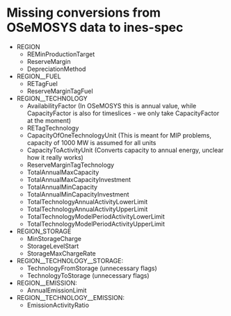 # Missing conversions from OSeMOSYS data to ines-spec

- REGION
  - REMinProductionTarget
  - ReserveMargin
  - DepreciationMethod
- REGION__FUEL
  - RETagFuel
  - ReserveMarginTagFuel
- REGION__TECHNOLOGY
  - AvailabilityFactor  (In OSeMOSYS this is annual value, while CapacityFactor is also for timeslices - we only take CapacityFactor at the moment)
  - RETagTechnology
  - CapacityOfOneTechnologyUnit (This is meant for MIP problems, capacity of 1000 MW is assumed for all units
  - CapacityToActivityUnit (Converts capacity to annual energy, unclear how it really works)
  - ReserveMarginTagTechnology
  - TotalAnnualMaxCapacity
  - TotalAnnualMaxCapacityInvestment
  - TotalAnnualMinCapacity
  - TotalAnnualMinCapacityInvestment
  - TotalTechnologyAnnualActivityLowerLimit
  - TotalTechnologyAnnualActivityUpperLimit
  - TotalTechnologyModelPeriodActivityLowerLimit
  - TotalTechnologyModelPeriodActivityUpperLimit
- REGION_STORAGE
  - MinStorageCharge
  - StorageLevelStart
  - StorageMaxChargeRate
- REGION__TECHNOLOGY__STORAGE:
  - TechnologyFromStorage  (unnecessary flags)
  - TechnologyToStorage  (unnecessary flags)
- REGION__EMISSION:
  - AnnualEmissionLimit
- REGION__TECHNOLOGY__EMISSION:
  - EmissionActivityRatio

  

